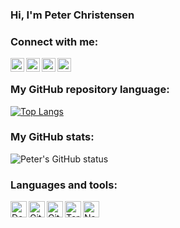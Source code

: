 ### Hi, I'm Peter Christensen

<!--
**PTRSC/aboutme** is a ✨ _special_ ✨ repository because its `README.md` (this file) appears on your GitHub profile.

Here are some ideas to get you started:

- 🔭 I’m currently working on ...
- 🌱 I’m currently learning ...
- 👯 I’m looking to collaborate on ...
- 🤔 I’m looking for help with ...
- 💬 Ask me about ...
- 📫 How to reach me: ...
- 😄 Pronouns: ...
- ⚡ Fun fact: ...

- I'm currently working on an [ElectronJS course][su0806]
- 2020 Goals: Finish a book with 150 trax puzzles
-->

### Connect with me:
[<img align="left" alt="petersandahlchristensen | LinkedIn" width="22px" src="https://cdn.jsdelivr.net/npm/simple-icons@v3/icons/linkedin.svg" />][linkedin]
[<img align="left" alt="petersandahlchristensen | Twitter" width="22px" src="https://cdn.jsdelivr.net/npm/simple-icons@v3/icons/twitter.svg" />][twitter]
[<img align="left" alt="petersandahlchristensen | Facebook" width="22px" src="https://cdn.jsdelivr.net/npm/simple-icons@3.6.1/icons/facebook.svg" />][facebook]
[<img align="left" alt="petersandahlchristensen | Acclaim" width="22px" src="https://www.humhub.com/marketplace/youracclaim/download-image" />][Acclaim]
<br />

### My GitHub repository language:
[![Top Langs](https://github-readme-stats.vercel.app/api/top-langs/?username=PTRSC&langs_count=10&layout=compact&custom_title=My%20GitHub%20repository%20language&card_width=500)](https://github.com/anuraghazra/github-readme-stats)
<br />
### My GitHub stats:
![Peter's GitHub status](https://github-readme-stats.vercel.app/api?username=PTRSC&theme=chartreuse-dark&show_icons=true&count_private=true&include_all_commits=true&custom_title=Peters%27s%20GitHub%20stats)
<br />

### Languages and tools:
<img align="left" alt="Docker" width="26px" src="https://cdn.jsdelivr.net/npm/simple-icons@3.6.1/icons/docker.svg" />
<img align="left" alt="Git" width="26px" src="https://cdn.jsdelivr.net/npm/simple-icons@3.6.1/icons/git.svg" />
<img align="left" alt="GitHub" width="26px" src="https://cdn.jsdelivr.net/npm/simple-icons@3.6.1/icons/github.svg" />
<img align="left" alt="Terminal" width="26px" src="https://upload.wikimedia.org/wikipedia/commons/6/6f/Octicons-terminal.svg" />
<img align="left" alt="Nano Text Editor" width="26px" src="https://upload.wikimedia.org/wikipedia/commons/8/8a/Gnu-nano.svg" />
<br />

[linkedin]: https://www.linkedin.com/in/petersandahlchristensen/
[twitter]: https://twitter.com/PeterSandahl
[facebook]: https://www.facebook.com/Peter.Christensen.PSC.Data/
[Acclaim]: https://www.youracclaim.com/users/peter-sandahl-christensen/
